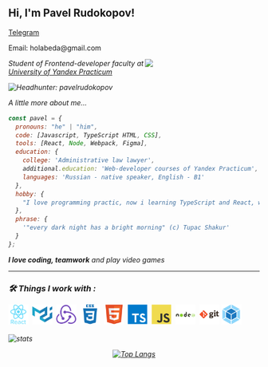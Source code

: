 <h2> Hi, I'm Pavel Rudokopov!</h2>
<p><a href='https://t.me/Rudokopov'>Telegram</a></p>
<p>Email: holabeda@gmail.com</p>
<img align='right' src="https://cs9.pikabu.ru/images/big_size_comm_an/2016-10_3/1476469929152241585.gif" width="230">
<p><em>Student of Frontend-developer faculty at <a href="https://practicum.yandex.ru/">University of Yandex Practicum</a>

![Headhunter: pavelrudokopov](https://lesprominform.ru/media/jarticles_preview/tmb/00022810--w100.png)

A little more about me...

```javascript
const pavel = {
  pronouns: "he" | "him",
  code: [Javascript, TypeScript HTML, CSS],
  tools: [React, Node, Webpack, Figma],
  education: {
    college: 'Administrative law lawyer',
    additional.education: 'Web-developer courses of Yandex Practicum',
    languages: 'Russian - native speaker, English - B1'
  },
  hobby: {
    "I love programming practic, now i learning TypeScript and React, write site for my GF on React"
  },
  phrase: {
    '"every dark night has a bright morning" (c) Tupac Shakur'
  }
};
```

 <em><b>I love coding, teamwork</b> and play video games</em>

---
  
  ### :hammer_and_wrench: Things I work with : 
<div>
  <img src="https://github.com/devicons/devicon/blob/master/icons/react/react-original-wordmark.svg" title="React" alt="React" width="40" height="40"/>&nbsp;
  <img src="https://github.com/devicons/devicon/blob/master/icons/materialui/materialui-original.svg" title="Material UI" alt="Material UI" width="40" height="40"/>&nbsp;
  <img src="https://github.com/devicons/devicon/blob/master/icons/redux/redux-original.svg" title="Redux" alt="Redux " width="40" height="40"/>&nbsp;
  <img src="https://github.com/devicons/devicon/blob/master/icons/css3/css3-plain-wordmark.svg"  title="CSS3" alt="CSS" width="40" height="40"/>&nbsp;
  <img src="https://github.com/devicons/devicon/blob/master/icons/html5/html5-original.svg" title="HTML5" alt="HTML" width="40" height="40"/>&nbsp;
    <img src="https://github.com/devicons/devicon/blob/master/icons/typescript/typescript-original.svg" title="HTML5" alt="HTML" width="40" height="40"/>&nbsp;
  <img src="https://github.com/devicons/devicon/blob/master/icons/javascript/javascript-original.svg" title="JavaScript" alt="JavaScript" width="40" height="40"/>&nbsp;
  <img src="https://github.com/devicons/devicon/blob/master/icons/nodejs/nodejs-original-wordmark.svg" title="NodeJS" alt="NodeJS" width="40" height="40"/>&nbsp;
  <img src="https://github.com/devicons/devicon/blob/master/icons/git/git-original-wordmark.svg" title="Git" **alt="Git" width="40" height="40"/>
  <img src="https://github.com/devicons/devicon/blob/master/icons/webpack/webpack-original.svg" title="Git" **alt="Git" width="40" height="40"/>
</div>
<br />
<img src="https://komarev.com/ghpvc/?username=melnikovst" alt="stats" />
<br />

<div align="center">
  
[![Top Langs](https://github-readme-stats.vercel.app/api/top-langs/?username=rudokopov&layout=compact&theme=vision-friendly-dark)](https://github.com/anuraghazra/github-readme-stats)
  
</div>

